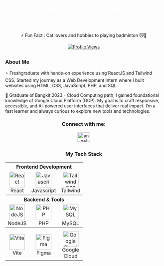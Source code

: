 <h1 align="center" style="color:white;">Hi there, I'm Angel Lieta👋</h1>
<h3 align="center" style="color:white;">A Enthusiastic and Passionate Web Development, Indonesia</h3>

<p align="center">⚡ Fun Fact : Cat lovers and hobbies to playing badminton 😼💖 </p>
<p align="center">
  <a href="https://github.com/USERNAME_GITHUB">
      <img src="https://komarev.com/ghpvc/?username=angellieta&style=flat-square&color=blue" alt="Profile Views"/></a>
</p>

<h2></h2>

<h3>About Me</h3>
<p> ⭐ Freshgraduate with hands-on experience using ReactJS and Tailwind CSS. Started my journey as a Web Development Intern where I built websites using HTML, CSS, JavaScript, PHP, and SQL. </p>
<p> 🚀 Graduate of Bangkit 2023 - Cloud Computing path, I gained foundational knowledge of Google Cloud Platform (GCP). My goal is to craft responsive, accessible, and AI-powered user interfaces that deliver real impact. I’m a fast learner and always curious to explore new tools and technologies.</p>

<h3 align="center">Connect with me:</h3>
<p align="center">
<a href="https://linkedin.com/in/angel lieta" target="blank"><img align="center" src="https://raw.githubusercontent.com/rahuldkjain/github-profile-readme-generator/master/src/images/icons/Social/linked-in-alt.svg" alt="angel lieta" height="30" width="40" /></a>
</p>

<h2></h2>

<h3 align="center">My Tech Stack</h3>
<table align="center" border="0" cellspacing="10">
  <tr>
    <th colspan="3" align="center" >
      Frontend Development
    </th>
  </tr>

  <tr>
    <td align="center">
      <img src="https://cdn.jsdelivr.net/gh/devicons/devicon/icons/react/react-original.svg" alt="React" width="50" height="50"/>
      <br/>React
    </td>
    <td align="center">
      <img src="https://cdn.jsdelivr.net/gh/devicons/devicon/icons/javascript/javascript-original.svg" alt="Javascript" width="50" height="50"/>
      <br/>Javascript
    </td>
    <td align="center">
      <img src="https://www.vectorlogo.zone/logos/tailwindcss/tailwindcss-icon.svg" alt="Tailwind CSS" width="50" height="50"/> 
      <br/>Tailwind
    </td>
  </tr>

  <tr>
    <th colspan="3" align="center">
    Backend & Tools
    </th>
  </tr>

  <tr>
    <td align="center">
      <img src="https://cdn.jsdelivr.net/gh/devicons/devicon/icons/nodejs/nodejs-original.svg" alt="NodeJS" width="50" height="50"/>
      <br/>NodeJS
    </td>
    <td align="center">
      <img src="https://cdn.jsdelivr.net/gh/devicons/devicon/icons/php/php-original.svg" alt="PHP" width="50" height="50"/>
      <br/>PHP
    </td>
    <td align="center">
      <img src="https://cdn.jsdelivr.net/gh/devicons/devicon/icons/mysql/mysql-original.svg" alt="MySQL" width="50" height="50"/>
      <br/>MySQL
    </td>
  </tr>

  <tr>
    <th colspan="3" >
    </th>
  </tr>

  <tr>
    <td align="center">
      <img src="https://cdn.jsdelivr.net/gh/devicons/devicon/icons/vitejs/vitejs-original.svg" alt="Vite" width="50" height="50"/>
      <br/>Vite
    </td>
    <td align="center">
      <img src="https://cdn.jsdelivr.net/gh/devicons/devicon/icons/figma/figma-original.svg" alt="Figma" width="50" height="50"/>
      <br/>Figma
    </td>
    <td align="center">
      <img src="https://cdn.jsdelivr.net/gh/devicons/devicon/icons/googlecloud/googlecloud-original.svg" alt="Google Cloud" width="50" height="50"/>
      <br/>Google <br/> Cloud
    </td>
  </tr>
</table>

<br>






<!--
**Angellieta/Angellieta** is a ✨ _special_ ✨ repository because its `README.md` (this file) appears on your GitHub profile.

Here are some ideas to get you started:

- 🔭 I’m currently working on ...
- 🌱 I’m currently learning ...
- 👯 I’m looking to collaborate on ...
- 🤔 I’m looking for help with ...
- 💬 Ask me about ...
- 📫 How to reach me: ...
- 😄 Pronouns: ...
- ⚡ Fun fact: ...
-->
